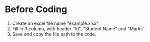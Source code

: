 # Before Coding

1. Create an excel file name "example.xlsx"
2. Fill in 3 column, with header "Id", "Student Name" and "Marks"
3. Save and copy the file path to the code.

